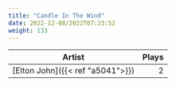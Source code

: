 ```yaml
---
title: "Candle In The Wind"
date: 2022-12-08/2022T07:23:52
weight: 133
---
```




 Artist | Plays 
----- | -----:
[Elton John]({{< ref "a5041">}}) | 2
